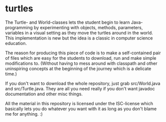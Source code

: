 # turtles
The Turtle- and World-classes lets the student begin to learn Java-programming by experimenting
with objects, methods, parameters, variables in a visual setting as they move the turtles around in the world.
This implementation is new but the idea is a classic in computer science education.

The reason for producing this piece of code is to make a self-contained pair of files which
are easy for the students to download, run and make simple modifications to.
(Without having to mess around with classpath and other uninspiring concepts at the beginning
of the journey which is a delicate time.)

If you don't want to download the whole repository, just grab src/World.java and src/Turtle.java.
They are all you need really if you don't want javadoc documentation and other misc things.

All the material in this repository is licensed under the ISC-license which basically lets
you do whatever you want with it as long as you don't blame me for anything. :)
